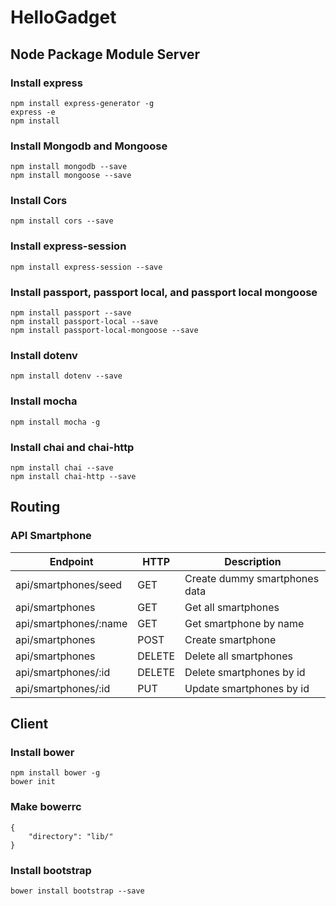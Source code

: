 # HelloGadget

## Node Package Module Server

### Install express

```
npm install express-generator -g
express -e
npm install
```

### Install Mongodb and Mongoose

```
npm install mongodb --save
npm install mongoose --save
```

### Install Cors

```
npm install cors --save 
```

### Install express-session

```
npm install express-session --save
```

### Install passport, passport local, and passport local mongoose

```
npm install passport --save
npm install passport-local --save
npm install passport-local-mongoose --save
```

### Install dotenv

```
npm install dotenv --save
```

### Install mocha

```
npm install mocha -g
```

### Install chai and chai-http

```
npm install chai --save
npm install chai-http --save
```


## Routing

### API Smartphone

| Endpoint              | HTTP      | Description                       |
| ----------            | -----     | ------------                      |
| api/smartphones/seed  | GET       | Create dummy smartphones data     |
| api/smartphones       | GET       | Get all smartphones               |
| api/smartphones/:name | GET       | Get smartphone by name            |
| api/smartphones       | POST      | Create smartphone                 |
| api/smartphones       | DELETE    | Delete all smartphones            |
| api/smartphones/:id   | DELETE    | Delete smartphones by id          |
| api/smartphones/:id   | PUT       | Update smartphones by id          |


## Client

### Install bower

```
npm install bower -g
bower init
```

### Make bowerrc

```
{
    "directory": "lib/"
}
```

### Install bootstrap

```
bower install bootstrap --save
```